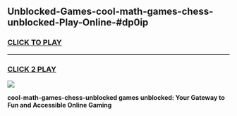 
## Unblocked-Games-cool-math-games-chess-unblocked-Play-Online-#dp0ip
<h3>
<a href="https://premium.freeplayer.one?title=cool-math-games-chess-unblocked&ref=27F">CLICK TO PLAY</a></h3>
<hr>

<h3>
<a href="https://premium.freeplayer.one?title=cool-math-games-chess-unblocked&ref=27F">CLICK 2 PLAY</a>
  
</h3>

<a href="https://premium.freeplayer.one?title=cool-math-games-chess-unblocked&ref=27F"><img src="https://clearcache.store/games.png"></a>


**cool-math-games-chess-unblocked games unblocked: Your Gateway to Fun and Accessible Online Gaming**
